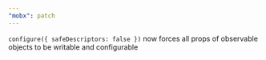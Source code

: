 ```yaml
---
"mobx": patch
---
```


`configure({ safeDescriptors: false })` now forces all props of observable objects to be writable and configurable
